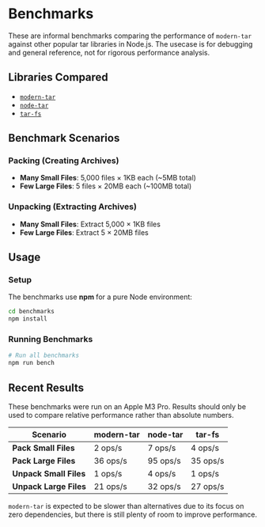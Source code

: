 # Benchmarks

These are informal benchmarks comparing the performance of `modern-tar` against other popular tar libraries in Node.js. The usecase is for debugging and general reference, not for rigorous performance analysis.

## Libraries Compared

- [`modern-tar`](https://github.com/ayuhito/modern-tar)
- [`node-tar`](https://github.com/isaacs/node-tar)
- [`tar-fs`](https://github.com/mafintosh/tar-fs)

## Benchmark Scenarios

### Packing (Creating Archives)

- **Many Small Files**: 5,000 files × 1KB each (~5MB total)
- **Few Large Files**: 5 files × 20MB each (~100MB total)

### Unpacking (Extracting Archives)

- **Many Small Files**: Extract 5,000 × 1KB files
- **Few Large Files**: Extract 5 × 20MB files

## Usage

### Setup

The benchmarks use **npm** for a pure Node environment:

```bash
cd benchmarks
npm install
```

### Running Benchmarks

```bash
# Run all benchmarks
npm run bench
```
## Recent Results

These benchmarks were run on an Apple M3 Pro. Results should only be used to compare relative performance rather than absolute numbers.

| Scenario | modern-tar | node-tar | tar-fs |
|----------|-----------|-------------|-------------|
| **Pack Small Files** | 2 ops/s | 7 ops/s | 4 ops/s |
| **Pack Large Files** | 36 ops/s | 95 ops/s | 35 ops/s |
| **Unpack Small Files** | 1 ops/s | 4 ops/s | 1 ops/s |
| **Unpack Large Files** | 21 ops/s | 32 ops/s | 27 ops/s |

`modern-tar` is expected to be slower than alternatives due to its focus on zero dependencies, but there is still plenty of room to improve performance.
